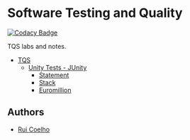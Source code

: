 # Software Testing and Quality
[![Codacy Badge](https://api.codacy.com/project/badge/Grade/e04469c1e4b841a0824c9254c8f22e0d)](https://www.codacy.com?utm_source=github.com&amp;utm_medium=referral&amp;utm_content=user-cube/tqs&amp;utm_campaign=Badge_Grade)

TQS labs and notes. 


- [TQS](#software-testing-and-quality)
  * [Unity Tests - JUnity](https://github.com/user-cube/tqs/tree/master/Lab01)
    + [Statement](https://github.com/user-cube/tqs/blob/master/Lab01/Enunciado.pdf)
    + [Stack](https://github.com/user-cube/tqs/tree/master/Lab01/JUnityTests)
    + [Euromillion](https://github.com/user-cube/tqs/tree/master/Lab01/Euromillion)

## Authors
- [Rui Coelho](https://github.com/user-cube)